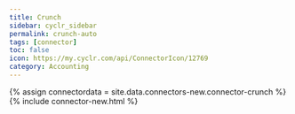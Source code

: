 ```yaml
---
title: Crunch
sidebar: cyclr_sidebar
permalink: crunch-auto
tags: [connector]
toc: false
icon: https://my.cyclr.com/api/ConnectorIcon/12769
category: Accounting
---
```

{% assign connectordata = site.data.connectors-new.connector-crunch %}
{% include connector-new.html %}	